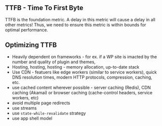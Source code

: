 ## TTFB - Time To First Byte
TTFB is the foundation metric.  A delay in this metric will cause a delay in all other metrics!  Thus, we need to ensure this metric is within bounds for optimal performance.

## Optimizing TTFB
- Heavily dependent on frameworks - for ex. if a WP site is imacted by the number and quality of plugin and themes,
- Hosting, hosting, hosting - memory allocation, up-to-date stack
- Use CDN - featuers like edge workers (similar to service workers), quick DNS resolution times, modern HTTP protocols, compression, caching, etc.
-  use cached content wherever possible - server caching (Redis), CDN caching (Akamai) or browser caching (cache-control headers, service workers, etc)
- avoid multiple page redirects
- use streams
- use `state-while-revalidate` strategy
- use app shell model